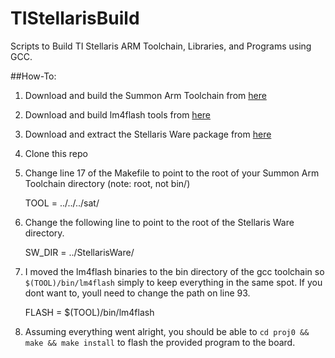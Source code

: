 TIStellarisBuild
================

Scripts to Build TI Stellaris ARM Toolchain, Libraries, and Programs using GCC.

##How-To:
1. Download and build the Summon Arm Toolchain from [here][sat]
2. Download and build lm4flash tools from [here][lm4]
3. Download and extract the Stellaris Ware package from [here][sw]

4. Clone this repo
5. Change line 17 of the Makefile to point to the root of your Summon Arm Toolchain directory (note: root, not bin/)

    TOOL        = ../../../sat/

6. Change the following line to point to the root of the Stellaris Ware directory.

    SW_DIR      = ../StellarisWare/

7. I moved the lm4flash binaries to the bin directory of the gcc toolchain so `$(TOOL)/bin/lm4flash` simply to keep everything in the same spot.  If you dont want to, youll need to change the path on line 93.

    FLASH       = $(TOOL)/bin/lm4flash

8. Assuming everything went alright, you should be able to `cd proj0 && make && make install` to flash the provided program to the board.




[sat]:   https://github.com/esden/summon-arm-toolchain  "summon-arm-toolchain"
[lm4]:   https://github.com/utzig/lm4tools "lm4tools"
[sw]:    http://www.ti.com/tool/sw-ek-lm4f120xl "Stellaris Ware Download, pn: SW-EK-LM4F120XL"
